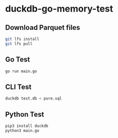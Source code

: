 # duckdb-go-memory-test

## Download Parquet files

```sh
git lfs install
git lfs pull
```

## Go Test
```sh
go run main.go
```

## CLI Test

```sh
duckdb test.db < pure.sql
```

## Python Test
```sh
pip3 install duckdb
python3 main.go
```

